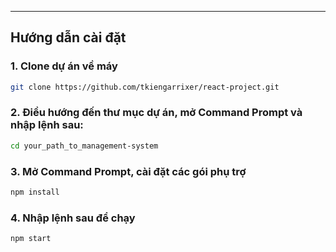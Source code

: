
---

## Hướng dẫn cài đặt

### 1. Clone dự án về máy

```bash
git clone https://github.com/tkiengarrixer/react-project.git
```

### 2. Điều hướng đến thư mục dự án, mở Command Prompt và nhập lệnh sau:
```bash
cd your_path_to_management-system
```
### 3. Mở Command Prompt, cài đặt các gói phụ trợ
```bash
npm install
```
### 4. Nhập lệnh sau để chạy
```bash
npm start
```
